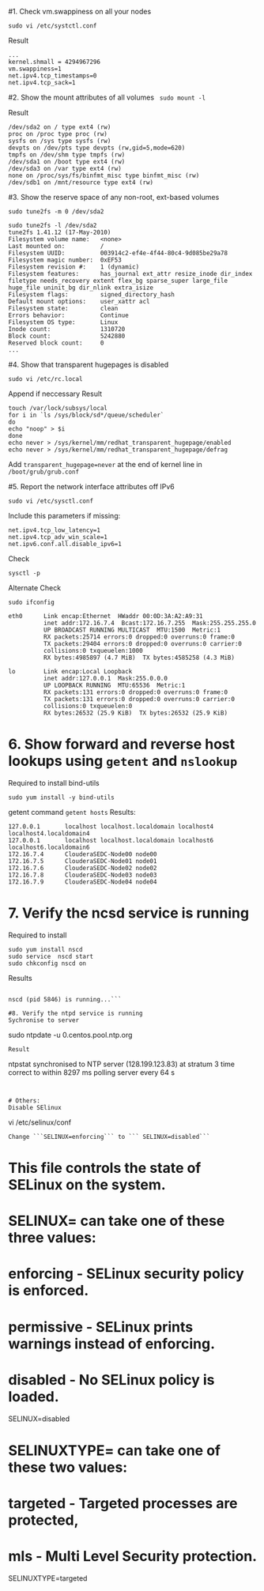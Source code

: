 
#1. Check vm.swappiness on all your nodes

```
sudo vi /etc/systctl.conf
```
Result
```
...
kernel.shmall = 4294967296
vm.swappiness=1
net.ipv4.tcp_timestamps=0
net.ipv4.tcp_sack=1
```

#2. Show the mount attributes of all volumes
``` sudo mount -l```

Result

```
/dev/sda2 on / type ext4 (rw)
proc on /proc type proc (rw)
sysfs on /sys type sysfs (rw)
devpts on /dev/pts type devpts (rw,gid=5,mode=620)
tmpfs on /dev/shm type tmpfs (rw)
/dev/sda1 on /boot type ext4 (rw)
/dev/sda3 on /var type ext4 (rw)
none on /proc/sys/fs/binfmt_misc type binfmt_misc (rw)
/dev/sdb1 on /mnt/resource type ext4 (rw)
```
#3. Show the reserve space of any non-root, ext-based volumes
```
sudo tune2fs -m 0 /dev/sda2
```
```
sudo tune2fs -l /dev/sda2
tune2fs 1.41.12 (17-May-2010)
Filesystem volume name:   <none>
Last mounted on:          /
Filesystem UUID:          003914c2-ef4e-4f44-80c4-9d085be29a78
Filesystem magic number:  0xEF53
Filesystem revision #:    1 (dynamic)
Filesystem features:      has_journal ext_attr resize_inode dir_index filetype needs_recovery extent flex_bg sparse_super large_file huge_file uninit_bg dir_nlink extra_isize
Filesystem flags:         signed_directory_hash
Default mount options:    user_xattr acl
Filesystem state:         clean
Errors behavior:          Continue
Filesystem OS type:       Linux
Inode count:              1310720
Block count:              5242880
Reserved block count:     0
...
```
#4. Show that transparent hugepages is disabled
```
sudo vi /etc/rc.local
```
Append if neccessary
Result
```
touch /var/lock/subsys/local
for i in `ls /sys/block/sd*/queue/scheduler`
do
echo "noop" > $i
done
echo never > /sys/kernel/mm/redhat_transparent_hugepage/enabled
echo never > /sys/kernel/mm/redhat_transparent_hugepage/defrag
```

Add  ```transparent_hugepage=never``` at the end of kernel line in ```/boot/grub/grub.conf```

#5. Report the network interface attributes
off IPv6
```
sudo vi /etc/sysctl.conf
```
Include this parameters if missing:
```
net.ipv4.tcp_low_latency=1
net.ipv4.tcp_adv_win_scale=1
net.ipv6.conf.all.disable_ipv6=1
```
Check
```
sysctl -p
```
Alternate Check
```
sudo ifconfig

eth0      Link encap:Ethernet  HWaddr 00:0D:3A:A2:A9:31
          inet addr:172.16.7.4  Bcast:172.16.7.255  Mask:255.255.255.0
          UP BROADCAST RUNNING MULTICAST  MTU:1500  Metric:1
          RX packets:25714 errors:0 dropped:0 overruns:0 frame:0
          TX packets:29404 errors:0 dropped:0 overruns:0 carrier:0
          collisions:0 txqueuelen:1000
          RX bytes:4985897 (4.7 MiB)  TX bytes:4585258 (4.3 MiB)

lo        Link encap:Local Loopback
          inet addr:127.0.0.1  Mask:255.0.0.0
          UP LOOPBACK RUNNING  MTU:65536  Metric:1
          RX packets:131 errors:0 dropped:0 overruns:0 frame:0
          TX packets:131 errors:0 dropped:0 overruns:0 carrier:0
          collisions:0 txqueuelen:0
          RX bytes:26532 (25.9 KiB)  TX bytes:26532 (25.9 KiB)
```

# 6. Show forward and reverse host lookups using ```getent``` and ```nslookup```

Required to install bind-utils
```
sudo yum install -y bind-utils
```
getent command
```getent hosts```
Results:
```
127.0.0.1       localhost localhost.localdomain localhost4 localhost4.localdomain4
127.0.0.1       localhost localhost.localdomain localhost6 localhost6.localdomain6
172.16.7.4      ClouderaSEDC-Node00 node00
172.16.7.5      ClouderaSEDC-Node01 node01
172.16.7.6      ClouderaSEDC-Node02 node02
172.16.7.8      ClouderaSEDC-Node03 node03
172.16.7.9      ClouderaSEDC-Node04 node04
```

# 7. Verify the ncsd service is running
Required to install 
```
sudo yum install nscd 
sudo service  nscd start
sudo chkconfig nscd on
```
Results

``` sudo service nscd status

nscd (pid 5846) is running...```

#8. Verify the ntpd service is running
Sychronise to server
```
sudo ntpdate -u 0.centos.pool.ntp.org
```
Result
```
ntpstat
synchronised to NTP server (128.199.123.83) at stratum 3
   time correct to within 8297 ms
   polling server every 64 s
```


# Others:
Disable SElinux
```
vi /etc/selinux/conf
```
Change ```SELINUX=enforcing``` to ``` SELINUX=disabled```
```
# This file controls the state of SELinux on the system.
# SELINUX= can take one of these three values:
#     enforcing - SELinux security policy is enforced.
#     permissive - SELinux prints warnings instead of enforcing.
#     disabled - No SELinux policy is loaded.
SELINUX=disabled
# SELINUXTYPE= can take one of these two values:
#     targeted - Targeted processes are protected,
#     mls - Multi Level Security protection.
SELINUXTYPE=targeted
```
